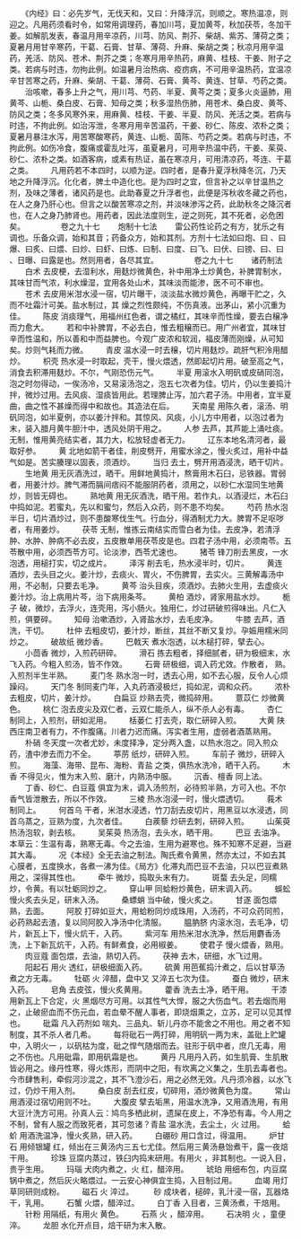 <!-- { "loadSidebar": true } -->
　　《内经》曰：必先岁气，无伐天和，又曰：升降浮沉，则顺之。寒热温凉，则迎之。凡用药须看时令，如常用调理药，春加川芎，夏加黄芩，秋加茯苓，冬加干姜。如解肌发表，春温月用辛凉药，川芎、防风、荆芥、柴胡、紫苏、薄荷之类；夏暑月用甘辛寒药，干葛、石膏、甘草、薄荷、升麻、柴胡之类；秋凉月用辛温药，羌活、防风、苍术、荆芥之类；冬寒月用辛热药，麻黄、桂枝、干姜、附子之类。若病与时违，勿拘此例。如温暑月治热病、疫疠病，不可用辛温热药，宜温凉辛甘苦寒之药，升麻、柴胡、干葛、薄荷、石膏、黄芩、黄连、甘草、芍药之类。
　　治咳嗽，春多上升之气，用川芎、芍药、半夏、黄芩之类；夏多火炎逼肺，用黄芩、山栀、桑白皮、石膏、知母之类；秋多湿热伤肺，用苍术、桑白皮、黄芩、防风之类；冬多风寒外来，用麻黄、桂枝、干姜、半夏、防风、羌活之类。若病与时违，不拘此例。如治泻泄，冬寒月用辛苦温药，干姜、砂仁、陈皮、浓朴之类；夏暑月暴注水泻，用苦寒酸寒药，黄连、山栀、茵陈、芍药之类。若病与时违，不拘此例。如伤冷食，腹痛或霍乱吐泻，虽夏暑月，可用辛热温中药，干姜、茱萸、砂仁、浓朴之类。如酒客病，或素有热证，虽在寒凉月，可用清凉药，芩连、干葛之类。
　　凡用药若不本四时，以顺为逆。四时者，是春升夏浮秋降冬沉，乃天地之升降浮沉。化化者，脾土中造化也。是为四时之宜，但言补之以辛甘温热之剂，及味之薄者，诸风药是也。此助春夏之升浮者也，此便是泻秋收冬藏之药也，在人之身乃肝心也。但言之以酸苦寒凉之剂，并淡味渗泻之药，此助秋冬之降沉者也，在人之身乃肺肾也。用药者，因此法度则生，逆之则死，其不死者，必危困矣。
　　
　　卷之九十七
　　炮制十七法
　　雷公药性论药之有方，犹乐之有调也。乐备众调，始和其音；药备众方，始和其剂。方剂十七法如曰炮、曰 、曰爆、曰炙、曰煨、曰炒、曰虾、曰炼、曰制、曰度、曰飞、曰伏、曰镑、曰、曰 、日曝、曰露是也。然则用者，各尽其宜。
　　
　　卷之九十七
　　诸药制法
　　白术 去皮梗，去湿利水，用麸炒微黄色，补中用净土炒黄色，补脾胃制水，其味甘而气浓，利水燥湿，宜用各处山术，其味淡而能渗，医不可不审也。
　　苍术 去皮用米泔水浸一宿，切片曝干，淡淡盐水微炒黄色，再曝干贮之，久而不吐霜汁可美。盐水制过，其 燥之烈性颇纯，不伤真液。出茅山，紧小沉重为佳。
　　陈皮 消痰理气，用福州红色者，谓之橘红，其味辛而性燥，要去白穣净而力愈大。
　　若和中补脾胃，不必去白，惟去粗穣而已。用广州者宜，其味甘辛而性温和，所以善和中而益脾也。今观广皮浓和软润，福皮薄而刚燥，从可知矣。炒则气耗而力微。
　　青皮 温水浸一时去穣，切片用麸炒。疏肝气积泠用醋炒。
　　枳壳 热水浸一时取起，壳干，慢火煨透，然即起切片用。破至高之气，消食去积滞用麸炒。不尔，气刚恐伤元气。
　　半夏 用滚水入明矾或皮硝同泡，泡之时勿得动，一俟汤冷，又易滚汤泡之，泡五七次者为佳。切片，仍以生姜捣汁拌，微炒过用。去风痰、湿痰皆用此。若理脾止泻，加六君子汤。中用者，宜半夏曲，曲之性不甚燥而得中和故也。其造法在后。
　　天南星 用陈久者，滚汤、明矾同泡，如半夏例，亦以姜汁拌和。其惊风、风痰，小儿方中用者，以泡过者为末，装入腊月黄牛胆汁中，透风处阴干用之。
　　人参 去芦，其芦能上涌吐痰。无制，惟用黄亮结实者，其力大，松放轻虚者无力。
　　辽东本地名清河者，最取好参。
　　黄  北地如箭干者佳，削皮劈开，用蜜水涂之，慢火炙过，用补中益气如是。苦实腠理以固表，须酒炒。
　　当归 去土，劈开用酒浸洗，晒干切片。
　　生地黄 用无灰酒洗过，晒干。用鲜地黄捣汁，熬膏用木石臼，忌铁器。胃弱者，用姜汁炒。脾气滞而膈间痞闷不能服阴药者，须用之，以砂仁水湿同生地黄炒，则皆无碍也。
　　熟地黄 用无灰酒洗，晒干用。若作丸，以酒浸烂，木石臼中捣如泥。若蜜丸，先以和蜜匀，然后入众药，则不患不均矣。
　　芍药 热水泡半日，切片酒炒过，则不患酸寒伐生气。行血分，得酒制尤力大。脾胃不足呕哕者，有用姜炒。
　　茯苓 无制，惟拣云南结实而雪白者为佳。去皮净，若清浮肿、水肿、肿病不必去皮，五皮散单用茯苓皮是也。四君子汤中用，必须南苓。五苓散中用，必须西苓方可。论淡渗，西苓尤速也。
　　猪苓 锋刀削去黑皮，一水泡透，用槌打实，切之成片。
　　泽泻 削去毛，热水浸半时，切片。
　　黄连 酒炒，去头目之火。姜汁炒，去痰火、胃火，不伤脾胃，去实火。三黄解毒汤中用，不必制，只要去毛净。
　　黄芩 治头目疾，须酒炒。去肺火生用，去虚痰火姜汁炒。治上病用片芩，治下病用条芩。
　　黄柏 酒炒，肾家用盐水炒。
　　栀子 破，微炒，去浮火，连壳用，泻小肠火。独用仁，炒过研破煎得味出。凡仁入煎，俱要碎。
　　知母 治嗽酒炒，入肾盐水炒，去毛皮净。
　　牛膝 去芦，酒洗，干切。
　　杜仲 去粗皮切，姜汁炒，断丝，其丝不断又复炒。孕娠用糯米同炒之。
　　破故纸 微炒香。
　　巴戟天 煮水泡透，以木槌打碎，擘去心。
　　小茴香 微炒，入煎药研碎。
　　滑石 拣去粗者，择细腻者，研为极细末，水飞入药。今粗入煎汤，皆不作效。
　　石膏 研极细，调入药尤效。作散者， 熟。入煎剂半生半熟。
　　麦门冬 熟水泡一时，透去心用，如不去心服，反令人心烦躁闷。
　　天门冬 制同麦门年，入丸药酒浸极烂，捣如泥，调和众药。
　　浓朴 去粗皮，切片，姜汁炒。
　　白扁豆 炒熟去壳，微捣碎用。
　　薏苡仁 炒微黄色。
　　桃仁 泡去皮尖及双仁者，云双仁能杀人，纵不杀人必有毒。
　　杏仁 制同上，入煎剂，研如泥用。
　　栝蒌仁 打去壳，取仁研碎入煎。
　　大黄 陕西庄南卫者有力，不作腹痛。川者力迟而痛。泻实者生用，虚弱者酒蒸熟用。
　　朴硝 冬天度一次者尤妙，未度择净，定分两入盏，以热水泡之。同入煎众药，渣中渗去而力不全。
　　葶苈 纸炒，研碎入煎。
　　车前子 微炒，研碎入煎。
　　海藻、海带、昆布、海粉、青盐 之类，俱热水洗冷，晒干入药。
　　木香 不得见火，惟为末入煎、磨汁，内熟汤中服。
　　沉香、檀香 同上法。
　　丁香、砂仁、白豆蔻 俱宜为末，调入汤煎剂，必待煎半熟，方可入也。不尔香气皆泄散去，所以不作效。
　　三棱 热水泡浸一时，慢火煨透切。
　　莪术 制同上。
　　何首乌 干者，米泔水浸透，竹刀刮去皮切片，用黑豆以水浸透，同首乌蒸之，豆熟为度，九次者佳。
　　白蒺藜 炒研去刺，研碎入煎。
　　山茱萸 热汤泡软，剥去核。
　　吴茱萸 热汤泡，去头水，晒干用。
　　巴豆 去油净。本草云：生温有毒，熟寒无毒。今之去油，生用为避寒也。殊不知寒不足避，当避其大毒。
　　况《本经》全无去油之制法。陶氏煮令黄黑，然亦太过，不如去其心膜者，五度换水，各煮一沸为佳。《局方》化滞丸而巴豆不去油，只以巴豆煮熟用之，深得其性也。
　　牵牛 微炒，捣取头末有力。
　　斑蝥 去头足，同糯炒，令黄。有以牡蛎同炒之。
　　穿山甲 同蛤粉炒黄色，研末调入药。
　　蜈蚣 慢火炙去头足，研末入汤。
　　桑螵蛸 当中破，慢火炙之。
　　甘遂 面包煨熟，去面。
　　阿胶 打碎如豆大，用蛤粉同炒成珠用，入汤药，不可众药同煎，必药熟起去渣，复以同阿胶入净汤中化清服。
　　腽肭脐 内滚水泡，去毛净，切片，新瓦上下，慢火炕干，入药。
　　紫河车 用热米泔水洗净，然后用麝香汤洗，上下新瓦炕干，入药。有鲜煮食，必用椒姜。
　　使君子 慢火煨香，熟用。
　　肉豆蔻 面包煨，去油，熟切入药。
　　茯神 去木，研细，水飞过用。
　　阳起石 用火 透红，研极细面入药。
　　硫黄 用芭蕉捣汁煮之，后以甘草汤煮之方无毒。
　　牡砺 火 淬醋，盘中又 又淬五七次为佳。
　　蚕白 微炒，研末入药。
　　皂角 去皮弦，慢火炙黄用。
　　藿香 洗去土净，晒干用。
　　干漆 用新瓦上下合定，火 黑烟尽方可用。以其性气大悍，服之大伤血气。若去烟而用之，止破瘀血而不伤元血，若血晕不醒人事者，即烧烟熏之，立苏，足可以见其悍也。
　　砒霜 凡入药剂如 喘丸、三品丸、斩儿丹亦不能舍之不用也。用之者不知制度，其不杀人者几希。
　　每将砒石一两打碎，用明矾一两为末，盖砒上贮罐中，入明火一 ，以矾枯为度，砒之悍气随烟而去。驻形于矾中者，庶几无毒，用之不伤也。凡用砒霜，即用矾霜是也。
　　黄丹 凡用丹入药，如生肌膏、生肌散皆必用之。缘丹性寒，得火炼形，而阴中之阳，有坎离之义集之，生肌去毒者也。今市肆售利，牵假河沙混之，其不飞澄沙石，用之必然无效。凡丹须冷器，以水飞过，仍炒干用入剂。
　　桑白皮 刮去红皮，切碎用，酒炒微黄色为度。
　　常山 用酒浸过宿切用则不吐。
　　大腹皮 擘去垢黑，用温水洗净，又用酒洗用，有用大豆汁洗方可用。孙真人云：鸠鸟多栖此树，遗屎在皮上，不净恐有毒。今人用之不制，曾有人服之而致死者，其可忽诸？青盐 温水洗，去尘土，火 过用。
　　蛤蚧 用酒洗温净，慢火炙熟，研入药。
　　白硼砂 用口含过，得温用。
　　炉甘石 用倾银罐 红，倾出在三黄汤内三五七尤佳。然后用三黄汤悬饴煮干，露一夜焙干用。
　　珍珠 豆腐内蒸过，铁臼内捣末研用。有用火 ，非其制也。一说入目，贵乎生用。
　　玛瑙 犬肉内煮之，火 红，醋淬用。
　　琥珀 用细布包，内豆腐锅中煮之，然后灰火略煨过。一云安心神俱宜生捣，入目制过用。
　　血竭 用灯草同研则成粉。
　　磁石 火 淬过。
　　 砂 成块者，槌碎，乳汁浸一宿，瓦器烙干，乳用。
　　石蟹 火煨，醋淬过。
　　白丁香 入目者，三黄汤煮，干焙用。
　　针粉 用隔纸，有用火 黄色。
　　石燕 火 ，醋淬用。
　　石决明 火 ，童便淬。
　　龙胆 水化开点目，焙干研为末入散。

